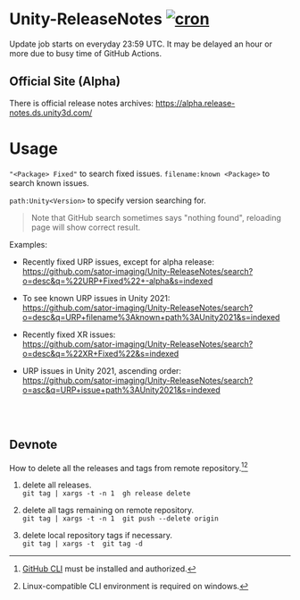 # Unity-ReleaseNotes  [![cron](https://github.com/sator-imaging/Unity-ReleaseNotes/actions/workflows/cron.yml/badge.svg)](https://github.com/sator-imaging/Unity-ReleaseNotes/actions/workflows/cron.yml)

Update job starts on everyday 23:59 UTC. It may be delayed an hour or more due to busy time of GitHub Actions.


## Official Site (Alpha)

There is official release notes archives:
https://alpha.release-notes.ds.unity3d.com/



# Usage

`"<Package> Fixed"` to search fixed issues.
`filename:known <Package>` to search known issues.

`path:Unity<Version>` to specify version searching for.

> Note that GitHub search sometimes says "nothing found", reloading page will show correct result.


Examples:

- Recently fixed URP issues, except for alpha release:  
  https://github.com/sator-imaging/Unity-ReleaseNotes/search?o=desc&q=%22URP+Fixed%22+-alpha&s=indexed

- To see known URP issues in Unity 2021:  
  https://github.com/sator-imaging/Unity-ReleaseNotes/search?o=desc&q=URP+filename%3Aknown+path%3AUnity2021&s=indexed

- Recently fixed XR issues:  
  https://github.com/sator-imaging/Unity-ReleaseNotes/search?o=desc&q=%22XR+Fixed%22&s=indexed

- URP issues in Unity 2021, ascending order:  
  https://github.com/sator-imaging/Unity-ReleaseNotes/search?o=asc&q=URP+issue+path%3AUnity2021&s=indexed





&nbsp;  
&nbsp;  

## Devnote

How to delete all the releases and tags from remote repository.[^1][^2]

[^1]: [GitHub CLI](https://cli.github.com/) must be installed and authorized.
[^2]: Linux-compatible CLI environment is required on windows.


1. delete all releases.  
   `git tag | xargs -t -n 1  gh release delete`

2. delete all tags remaining on remote repository.  
   `git tag | xargs -t -n 1  git push --delete origin`

3. delete local repository tags if necessary.  
   `git tag | xargs -t  git tag -d`
